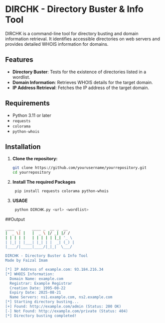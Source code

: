 # DIRCHK - Directory Buster & Info Tool

DIRCHK is a command-line tool for directory busting and domain information retrieval. It identifies accessible directories on web servers and provides detailed WHOIS information for domains.

## Features

- **Directory Buster**: Tests for the existence of directories listed in a wordlist.
- **Domain Information**: Retrieves WHOIS details for the target domain.
- **IP Address Retrieval**: Fetches the IP address of the target domain.

## Requirements

- Python 3.11 or later
- `requests`
- `colorama`
- `python-whois`

## Installation

1. **Clone the repository:**

   ```bash
   git clone https://github.com/yourusername/yourrepository.git
   cd yourrepository
2. **Install The required Packages**
   ```bash
    pip install requests colorama python-whois

3. **USAGE**
   ```bash
    python DIRCHK.py <url> <wordlist>
##Output 
  ```bash
 ____  _     ____ _  __ _  __
 |  _ \| |   |  _ \ |/ _| |/ /
 | | | | |   | | | | | |_| '_ \
 | |_| | |___| |_| | |  _| (_) |
 |____/|_____|____/|_|_|  \___/

  DIRCHK - Directory Buster & Info Tool
  Made by Faizal Imam

[*] IP Address of example.com: 93.184.216.34
[*] WHOIS Information:
    Domain Name: example.com
    Registrar: Example Registrar
    Creation Date: 1995-08-22
    Expiry Date: 2025-08-21
    Name Servers: ns1.example.com, ns2.example.com
[*] Starting directory busting...
[+] Found: http://example.com/admin (Status: 200 OK)
[-] Not Found: http://example.com/private (Status: 404)
[*] Directory busting completed!

